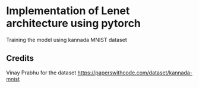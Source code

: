 # Implementation  of Lenet architecture using pytorch
Training the model using kannada MNIST dataset 

## Credits 
Vinay Prabhu for the dataset
https://paperswithcode.com/dataset/kannada-mnist
